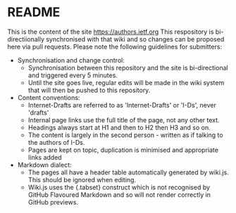# README
This is the content of the site https://authors.ietf.org This respository is bi-directiionally synchronised with that wiki and so changes can be proposed here via pull requests. Please note the following guidelines for submitters:

* Synchronisation and change control:
    * Synchronisation between this repository and the site is bi-directional and triggered every 5 minutes.
    * Until the site goes live, regular edits will be made in the wiki system that will then be pushed to this repository.
* Content conventions:
    * Internet-Drafts are referred to as 'Internet-Drafts' or 'I-Ds', never 'drafts'
    * Internal page links use the full title of the page, not any other text.
    * Headings always start at H1 and then to H2 then H3 and so on.
    * The content is largely in the second person - written as if talking to the authors of I-Ds.
    * Pages are kept on topic, duplication is minimised and appropriate links added
* Markdown dialect:
   *  The pages all have a header table automatically generated by wiki.js.  This should be ignored when editing.
   *  Wiki.js uses the {.tabset} construct which is not recognised by GitHub Flavoured Markdown and so will not render correctly in GitHub previews.
